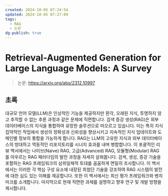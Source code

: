 ```yaml
---
created: 2024-10-05 07:24:54
updated: 2024-10-05 07:27:09
tags:
  - RAG
  - 논문
dg-publish: true
---
```


# Retrieval-Augmented Generation for Large Language Models: A Survey

> 논문: https://arxiv.org/abs/2312.10997

## 초록

대규모 언어 모델(LLM)은 인상적인 기능을 제공하지만 환각, 오래된 지식, 투명하지 않고 추적할 수 없는 추론 과정과 같은 문제에 직면합니다. 검색 증강 생성(RAG)은 외부 데이터베이스의 지식을 통합하여 유망한 솔루션으로 떠오르고 있습니다. 이는 특히 지식 집약적인 작업에서 생성의 정확성과 신뢰성을 향상시키고 지속적인 지식 업데이트와 도메인별 정보의 통합을 가능하게 합니다. RAG는 LLM의 고유한 지식과 외부 데이터베이스의 방대하고 역동적인 리포지토리를 시너지 효과를 내며 병합합니다. 이 포괄적인 리뷰 백서에서는 나이브(Naive) RAG, 고급(Advanced) RAG, 모듈형(Modular) RAG를 아우르는 RAG 패러다임의 발전 과정을 자세히 살펴봅니다. 검색, 생성, 증강 기술을 포함하는 RAG 프레임워크의 삼위일체적 토대를 꼼꼼하게 면밀히 조사합니다. 이 백서에서는 이러한 각 핵심 구성 요소에 내장된 최첨단 기술을 강조하여 RAG 시스템의 발전에 대한 심도 있는 이해를 제공합니다. 또한 이 백서에서는 최신 평가 프레임워크와 벤치마크를 소개합니다. 마지막으로 현재 직면한 과제를 설명하고 향후 연구 및 개발 방향을 제시합니다.